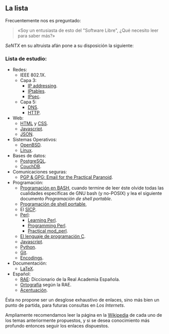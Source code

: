 ## La lista

Frecuentemente nos es preguntado:

> «Soy un entusiasta de esto del "Software Libre", ¿Qué necesito leer para saber más?»

_SeNTX_ en su altruista afán pone a su disposición la siguiente:

### Lista de estudio:
* Redes: 
	* IEEE 802.1X.
	* Capa 3:
		* [IP addressing][].
		* [IPtables][].
		* [IPsec][].
	* Capa 5: 
		* [DNS][prodns].
		* [HTTP][].
* Web:
	* [HTML][] y [CSS][].
	* [Javascript][].
	* [JSON][].
* Sistemas Operativos: 
	* [OpenBSD][].
	* [Linux][].
* Bases de datos:
	* [PostgreSQL][].
	* [CouchDB][].
* Comunicaciones seguras:
	* [PGP & GPG: Email for the Practical Paranoid][PGP].
* Programación:
	* [Programación en BASH][bash], cuando termine de leer éste olvide todas
	las cualidades específicas de GNU bash (y no-POSIX) y lea el siguiente
	documento *Programación de shell portable*.
	* [Programación de shell portable][sh], 
	* El [SICP][].
	* [Perl][]:
		* [Learning Perl][Perl-learning].
		* [Programming Perl][Perl-programming].
		* [Practical mod_perl][Perl-modperl].
	* [El lenguaje de programación C][C].
	* [Javascript][].
	* [Python][].
	* [Git][].
	* [Encodings][].
* Documentación:
	* [LaTeX][].
* Español:
	* [RAE][]: Diccionario de la Real Academia Española.
	* [Ortografía][] según la RAE.
	* [Acentuación][acentos].

Ésta no propone ser un desglose exhaustivo de enlaces, sino más bien un punto de
partida, para futuras consultas en _Los Internets_.

Ampliamente recomendamos leer la página en la [Wikipedia][] de cada uno de los
temas anteriormente propuestos, y si se desea conocimiento más profundo
entonces seguir los enlaces dispuestos.

 [IPsec]: http://www.openbsd.org/cgi-bin/man.cgi?query=ipsec&apropos=0&sektion=0&manpath=OpenBSD+Current&arch=i386&format=html
 [IP addressing]: http://www.3com.com/other/pdfs/infra/corpinfo/en_US/501302.pdf 
 [IPtables]: http://iptables-tutorial.frozentux.net/iptables-tutorial.html#TCPIPREPETITION
 [prodns]: http://apress.com/book/view/9781590594940

 [HTML]: http://www.html5rocks.com/en/
 [CSS]: http://www.w3.org/Style/CSS/learning
 [HTTP]: http://www.w3.org/Protocols/rfc2616/rfc2616.html 
 [Javascript]: http://www.amazon.com/JavaScript-Good-Parts-Douglas-Crockford/dp/0596517742/ref=sr_1_1?ie=UTF8&qid=1296975425&sr=8-1
 [JSON]: http://json.org/

 [bash]: http://www.gnu.org/software/bash/manual/bashref.html
 [sh]: http://www.openbsd.org/cgi-bin/man.cgi?query=sh&apropos=0&sektion=0&manpath=OpenBSD+Current&arch=i386&format=html
 [PostgreSQL]: http://www.postgres.org/
 [CouchDB]: http://guide.couchdb.org/
 [PGP]: http://www.flazx.us/books/2830-PGP-GPG-Email-for-the-Practical-Paranoid
 [OpenBSD]:  http://www.openbsd.org
 [Linux]: http://google.com/search?q=linux

 [SICP]: http://mitpress.mit.edu/sicp/full-text/book/book.html
 [Perl]: http://learn.perl.org/
 [Perl-learning]: http://oreilly.com/catalog/9780596520113
 [Perl-programming]: http://oreilly.com/catalog/9780596000271/
 [Perl-modperl]: http://www.modperlbook.org/
 [C]: http://cm.bell-labs.com/cm/cs/cbook/ 
 [Git]: http://progit.org/book/
 [Encodings]: http://www.joelonsoftware.com/articles/Unicode.html
 [Python]: http://www.python.org/
 [Ruby]: http://www.ruby-lang.org/

 [LaTeX]: http://es.wikipedia.org/wiki/LaTeX
 [RAE]: http://rae.es/
 [Ortografía]: http://www.rae.es/rae/gestores/gespub000015.nsf/(voanexos)/arch7E8694F9D6446133C12571640039A189/$FILE/Ortografia.pdf
 [acentos]: http://www.dat.etsit.upm.es/~mmonjas/acentos.html

 [Wikipedia]: http://en.wikipedia.org/
